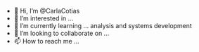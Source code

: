 - 👋 Hi, I’m @CarlaCotias
- 👀 I’m interested in ...
- 🌱 I’m currently learning ... analysis and systems development
- 💞️ I’m looking to collaborate on ...
- 📫 How to reach me ...

<!---
CarlaCotias/CarlaCotias is a ✨ special ✨ repository because its `README.md` (this file) appears on your GitHub profile.
You can click the Preview link to take a look at your changes.
--->
